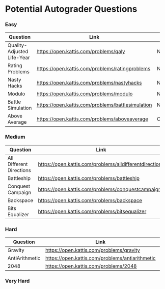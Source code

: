 # Potential Autograder Questions

### Easy
|Question|Link|Status|
|---|---|---|
|Quality-Adjusted Life-Year| https://open.kattis.com/problems/qaly|Not Done|
|Rating Problems| https://open.kattis.com/problems/ratingproblems|Not Done|
|Nasty Hacks| https://open.kattis.com/problems/nastyhacks|Not Done|
|Modulo| https://open.kattis.com/problems/modulo|Not Done|
|Battle Simulation|https://open.kattis.com/problems/battlesimulation|Not Done|
|Above Average|https://open.kattis.com/problems/aboveaverage|Completed|

### Medium
|Question|Link|Status|
|---|---|---|
|All Different Directions| https://open.kattis.com/problems/alldifferentdirections|Not Done|
|Battleship| https://open.kattis.com/problems/battleship|Not Done|
|Conquest Campaign|https://open.kattis.com/problems/conquestcampaign|Not Done|
|Backspace| https://open.kattis.com/problems/backspace|Not Done|
|Bits Equalizer|https://open.kattis.com/problems/bitsequalizer|Completed|

### Hard
|Question|Link|Status|
|---|---|---|
|Gravity|https://open.kattis.com/problems/gravity|Not Done|
|AntiArithmetic|https://open.kattis.com/problems/antiarithmetic|Completed|
|2048|https://open.kattis.com/problems/2048|Completed|

### Very Hard

